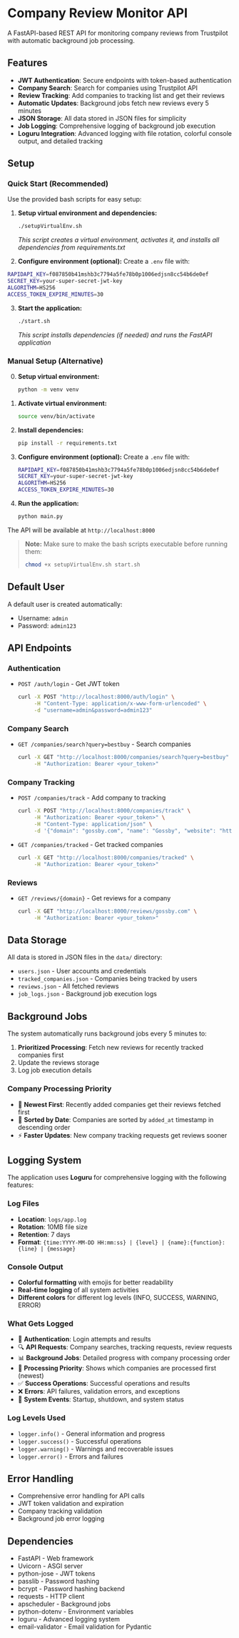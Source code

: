 # Company Review Monitor API

A FastAPI-based REST API for monitoring company reviews from Trustpilot with automatic background job processing.

## Features

- **JWT Authentication**: Secure endpoints with token-based authentication
- **Company Search**: Search for companies using Trustpilot API
- **Review Tracking**: Add companies to tracking list and get their reviews
- **Automatic Updates**: Background jobs fetch new reviews every 5 minutes
- **JSON Storage**: All data stored in JSON files for simplicity
- **Job Logging**: Comprehensive logging of background job execution
- **Loguru Integration**: Advanced logging with file rotation, colorful console output, and detailed tracking

## Setup

### Quick Start (Recommended)

Use the provided bash scripts for easy setup:

1. **Setup virtual environment and dependencies:**

   ```bash
   ./setupVirtualEnv.sh
   ```

   _This script creates a virtual environment, activates it, and installs all dependencies from requirements.txt_

2. **Configure environment (optional):**
  Create a `.env` file with:

  ```bash
  RAPIDAPI_KEY=f087850b41mshb3c7794a5fe78b0p1006edjsn8cc54b6de0ef
  SECRET_KEY=your-super-secret-jwt-key
  ALGORITHM=HS256
  ACCESS_TOKEN_EXPIRE_MINUTES=30
  ```

3. **Start the application:**
   ```bash
   ./start.sh
   ```
   _This script installs dependencies (if needed) and runs the FastAPI application_

### Manual Setup (Alternative)

0. **Setup virtual environment:**

   ```bash
   python -m venv venv
   ```

1. **Activate virtual environment:**

   ```bash
   source venv/bin/activate
   ```

2. **Install dependencies:**

   ```bash
   pip install -r requirements.txt
   ```

3. **Configure environment (optional):**
   Create a `.env` file with:

   ```bash
   RAPIDAPI_KEY=f087850b41mshb3c7794a5fe78b0p1006edjsn8cc54b6de0ef
   SECRET_KEY=your-super-secret-jwt-key
   ALGORITHM=HS256
   ACCESS_TOKEN_EXPIRE_MINUTES=30
   ```

4. **Run the application:**
   ```bash
   python main.py
   ```

The API will be available at `http://localhost:8000`

> **Note:** Make sure to make the bash scripts executable before running them:
>
> ```bash
> chmod +x setupVirtualEnv.sh start.sh
> ```

## Default User

A default user is created automatically:

- Username: `admin`
- Password: `admin123`

## API Endpoints

### Authentication

- `POST /auth/login` - Get JWT token
  ```bash
  curl -X POST "http://localhost:8000/auth/login" \
       -H "Content-Type: application/x-www-form-urlencoded" \
       -d "username=admin&password=admin123"
  ```

### Company Search

- `GET /companies/search?query=bestbuy` - Search companies
  ```bash
  curl -X GET "http://localhost:8000/companies/search?query=bestbuy" \
       -H "Authorization: Bearer <your_token>"
  ```

### Company Tracking

- `POST /companies/track` - Add company to tracking

  ```bash
  curl -X POST "http://localhost:8000/companies/track" \
       -H "Authorization: Bearer <your_token>" \
       -H "Content-Type: application/json" \
       -d '{"domain": "gossby.com", "name": "Gossby", "website": "https://gossby.com"}'
  ```

- `GET /companies/tracked` - Get tracked companies
  ```bash
  curl -X GET "http://localhost:8000/companies/tracked" \
       -H "Authorization: Bearer <your_token>"
  ```

### Reviews

- `GET /reviews/{domain}` - Get reviews for a company
  ```bash
  curl -X GET "http://localhost:8000/reviews/gossby.com" \
       -H "Authorization: Bearer <your_token>"
  ```

## Data Storage

All data is stored in JSON files in the `data/` directory:

- `users.json` - User accounts and credentials
- `tracked_companies.json` - Companies being tracked by users
- `reviews.json` - All fetched reviews
- `job_logs.json` - Background job execution logs

## Background Jobs

The system automatically runs background jobs every 5 minutes to:

1. **Prioritized Processing**: Fetch new reviews for recently tracked companies first
2. Update the reviews storage
3. Log job execution details

### **Company Processing Priority**

- 🥇 **Newest First**: Recently added companies get their reviews fetched first
- 📅 **Sorted by Date**: Companies are sorted by `added_at` timestamp in descending order
- ⚡ **Faster Updates**: New company tracking requests get reviews sooner

## Logging System

The application uses **Loguru** for comprehensive logging with the following features:

### **Log Files**

- **Location**: `logs/app.log`
- **Rotation**: 10MB file size
- **Retention**: 7 days
- **Format**: `{time:YYYY-MM-DD HH:mm:ss} | {level} | {name}:{function}:{line} | {message}`

### **Console Output**

- **Colorful formatting** with emojis for better readability
- **Real-time logging** of all system activities
- **Different colors** for different log levels (INFO, SUCCESS, WARNING, ERROR)

### **What Gets Logged**

- 🔐 **Authentication**: Login attempts and results
- 🔍 **API Requests**: Company searches, tracking requests, review requests
- 📊 **Background Jobs**: Detailed progress with company processing order
- 🎯 **Processing Priority**: Shows which companies are processed first (newest)
- ✅ **Success Operations**: Successful operations and results
- ❌ **Errors**: API failures, validation errors, and exceptions
- 🚀 **System Events**: Startup, shutdown, and system status

### **Log Levels Used**

- `logger.info()` - General information and progress
- `logger.success()` - Successful operations
- `logger.warning()` - Warnings and recoverable issues
- `logger.error()` - Errors and failures

## Error Handling

- Comprehensive error handling for API calls
- JWT token validation and expiration
- Company tracking validation
- Background job error logging

## Dependencies

- FastAPI - Web framework
- Uvicorn - ASGI server
- python-jose - JWT tokens
- passlib - Password hashing
- bcrypt - Password hashing backend
- requests - HTTP client
- apscheduler - Background jobs
- python-dotenv - Environment variables
- loguru - Advanced logging system
- email-validator - Email validation for Pydantic
